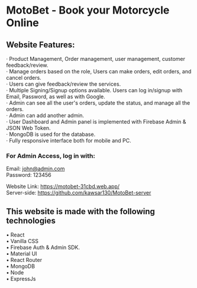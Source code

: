 # MotoBet - Book your Motorcycle Online 

## Website Features: <br />
· Product Management, Order management, user management, customer feedback/review. <br />
· Manage orders based on the role, Users can make orders, edit orders, and cancel orders. <br />
· Users can give feedback/review the services. <br />
· Multiple Signing/Signup options available. Users can log in/signup with Email, Password, as well as with Google. <br />
· Admin can see all the user's orders, update the status, and manage all the orders. <br />
· Admin can add another admin. <br />
· User Dashboard and Admin panel is implemented with Firebase Admin & JSON Web Token. <br />
· MongoDB is used for the database. <br />
· Fully responsive interface both for mobile and PC.  <br />
  
### For Admin Access, log in with:  
Email: john@admin.com  
Password: 123456  
  
Website Link: https://motobet-31cbd.web.app/  
Server-side: https://github.com/kawsar130/MotoBet-server  

## This website is made with the following technologies  
• React  
• Vanilla CSS  
• Firebase Auth & Admin SDK.  
• Material UI  
• React Router  
• MongoDB  
• Node <br />
• ExpressJs  

